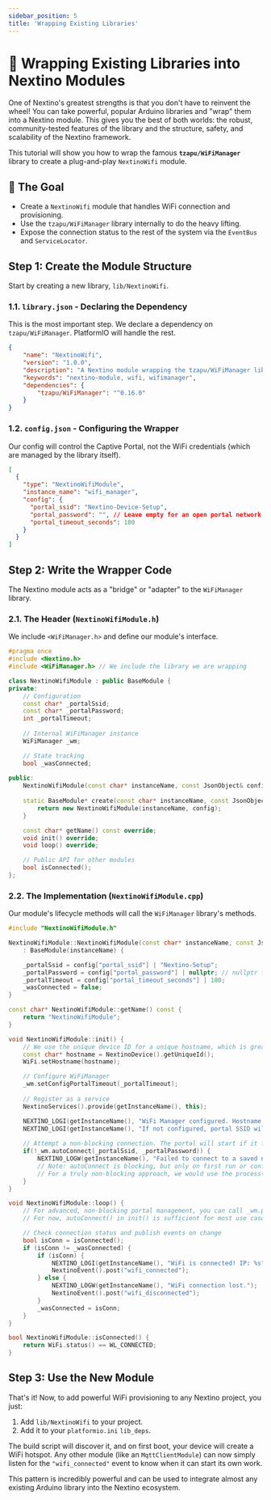 ```yaml
---
sidebar_position: 5
title: 'Wrapping Existing Libraries'
---
```


# 🎁 Wrapping Existing Libraries into Nextino Modules

One of Nextino's greatest strengths is that you don't have to reinvent the wheel! You can take powerful, popular Arduino libraries and "wrap" them into a Nextino module. This gives you the best of both worlds: the robust, community-tested features of the library and the structure, safety, and scalability of the Nextino framework.

This tutorial will show you how to wrap the famous **`tzapu/WiFiManager`** library to create a plug-and-play `NextinoWifi` module.

## 🎯 The Goal

- Create a `NextinoWifi` module that handles WiFi connection and provisioning.
- Use the `tzapu/WiFiManager` library internally to do the heavy lifting.
- Expose the connection status to the rest of the system via the `EventBus` and `ServiceLocator`.

## Step 1: Create the Module Structure

Start by creating a new library, `lib/NextinoWifi`.

### 1.1. `library.json` - Declaring the Dependency

This is the most important step. We declare a dependency on `tzapu/WiFiManager`. PlatformIO will handle the rest.

```json title="lib/NextinoWifi/library.json"
{
    "name": "NextinoWifi",
    "version": "1.0.0",
    "description": "A Nextino module wrapping the tzapu/WiFiManager library.",
    "keywords": "nextino-module, wifi, wifimanager",
    "dependencies": {
        "tzapu/WiFiManager": "^0.16.0" 
    }
}
```

### 1.2. `config.json` - Configuring the Wrapper

Our config will control the Captive Portal, not the WiFi credentials (which are managed by the library itself).

```json title="lib/NextinoWifi/config.json"
[
  {
    "type": "NextinoWifiModule",
    "instance_name": "wifi_manager",
    "config": {
      "portal_ssid": "Nextino-Device-Setup",
      "portal_password": "", // Leave empty for an open portal network
      "portal_timeout_seconds": 180
    }
  }
]
```

## Step 2: Write the Wrapper Code

The Nextino module acts as a "bridge" or "adapter" to the `WiFiManager` library.

### 2.1. The Header (`NextinoWifiModule.h`)

We include `<WiFiManager.h>` and define our module's interface.

```cpp title="src/NextinoWifiModule.h"
#pragma once
#include <Nextino.h>
#include <WiFiManager.h> // We include the library we are wrapping

class NextinoWifiModule : public BaseModule {
private:
    // Configuration
    const char* _portalSsid;
    const char* _portalPassword;
    int _portalTimeout;
    
    // Internal WiFiManager instance
    WiFiManager _wm;

    // State tracking
    bool _wasConnected;
    
public:
    NextinoWifiModule(const char* instanceName, const JsonObject& config);
    
    static BaseModule* create(const char* instanceName, const JsonObject& config) {
        return new NextinoWifiModule(instanceName, config);
    }

    const char* getName() const override;
    void init() override;
    void loop() override;

    // Public API for other modules
    bool isConnected();
};
```

### 2.2. The Implementation (`NextinoWifiModule.cpp`)

Our module's lifecycle methods will call the `WiFiManager` library's methods.

```cpp title="src/NextinoWifiModule.cpp"
#include "NextinoWifiModule.h"

NextinoWifiModule::NextinoWifiModule(const char* instanceName, const JsonObject& config)
    : BaseModule(instanceName) {

    _portalSsid = config["portal_ssid"] | "Nextino-Setup";
    _portalPassword = config["portal_password"] | nullptr; // nullptr for open network
    _portalTimeout = config["portal_timeout_seconds"] | 180;
    _wasConnected = false;
}

const char* NextinoWifiModule::getName() const {
    return "NextinoWifiModule";
}

void NextinoWifiModule::init() {
    // We use the unique device ID for a unique hostname, which is great practice!
    const char* hostname = NextinoDevice().getUniqueId();
    WiFi.setHostname(hostname);

    // Configure WiFiManager
    _wm.setConfigPortalTimeout(_portalTimeout);
    
    // Register as a service
    NextinoServices().provide(getInstanceName(), this);

    NEXTINO_LOGI(getInstanceName(), "WiFi Manager configured. Hostname: %s", hostname);
    NEXTINO_LOGI(getInstanceName(), "If not configured, portal SSID will be '%s'.", _portalSsid);
    
    // Attempt a non-blocking connection. The portal will start if it fails.
    if(!_wm.autoConnect(_portalSsid, _portalPassword)) {
        NEXTINO_LOGW(getInstanceName(), "Failed to connect to a saved network. Captive portal will start.");
        // Note: autoConnect is blocking, but only on first run or config loss.
        // For a truly non-blocking approach, we would use the process() method in loop().
    }
}

void NextinoWifiModule::loop() {
    // For advanced, non-blocking portal management, you can call _wm.process() here.
    // For now, autoConnect() in init() is sufficient for most use cases.

    // Check connection status and publish events on change
    bool isConn = isConnected();
    if (isConn != _wasConnected) {
        if (isConn) {
            NEXTINO_LOGI(getInstanceName(), "WiFi is connected! IP: %s", WiFi.localIP().toString().c_str());
            NextinoEvent().post("wifi_connected");
        } else {
            NEXTINO_LOGW(getInstanceName(), "WiFi connection lost.");
            NextinoEvent().post("wifi_disconnected");
        }
        _wasConnected = isConn;
    }
}

bool NextinoWifiModule::isConnected() {
    return WiFi.status() == WL_CONNECTED;
}
```

## Step 3: Use the New Module

That's it! Now, to add powerful WiFi provisioning to any Nextino project, you just:

1. Add `lib/NextinoWifi` to your project.
2. Add it to your `platformio.ini` `lib_deps`.

The build script will discover it, and on first boot, your device will create a WiFi hotspot. Any other module (like an `MqttClientModule`) can now simply listen for the `"wifi_connected"` event to know when it can start its own work.

This pattern is incredibly powerful and can be used to integrate almost any existing Arduino library into the Nextino ecosystem.
